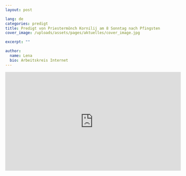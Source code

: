 ```yaml
---
layout: post

lang: de
categories: predigt
title: Predigt von Priestermönch Kornilij am 8 Sonntag nach Pfingsten
cover_image: /uploads/assets/pages/aktuelles/cover_image.jpg

excerpt: ""

author:
  name: Lena
  bio: Arbeitskreis Internet
---
```

<iframe width="560" height="315" src="https://www.youtube.com/embed/kXF1-5QdOp4" frameborder="0" allow="accelerometer; autoplay; encrypted-media; gyroscope; picture-in-picture" allowfullscreen></iframe>
